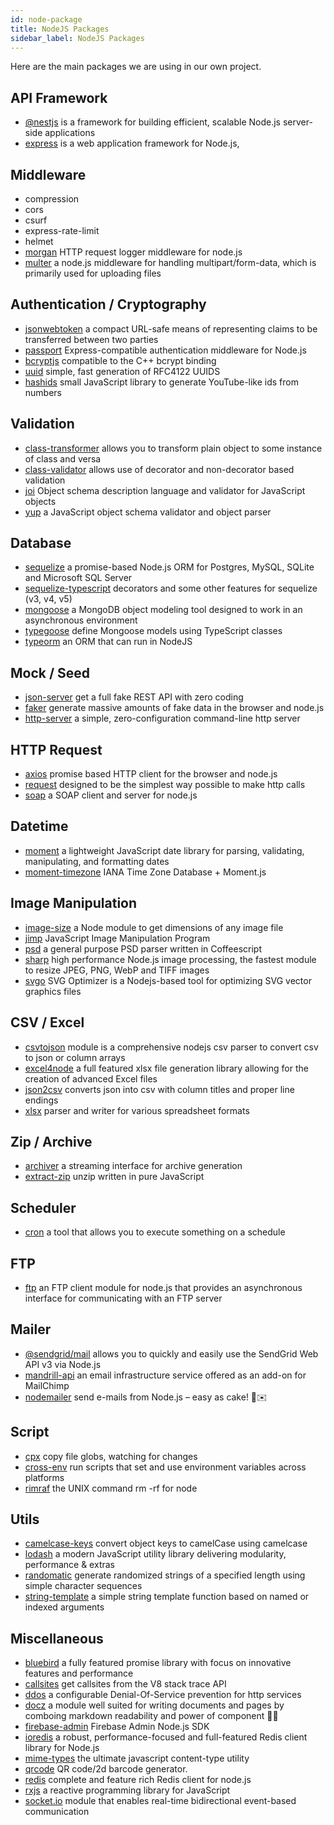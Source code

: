```yaml
---
id: node-package
title: NodeJS Packages
sidebar_label: NodeJS Packages
---
```


Here are the main packages we are using in our own project.

## API Framework

- [@nestjs](https://docs.nestjs.com/) is a framework for building efficient, scalable Node.js server-side applications
- [express](https://expressjs.com/) is a web application framework for Node.js,

## Middleware

- compression
- cors
- csurf
- express-rate-limit
- helmet
- [morgan](https://www.npmjs.com/package/morgan) HTTP request logger middleware for node.js
- [multer](https://www.npmjs.com/package/multer) a node.js middleware for handling multipart/form-data, which is primarily used for uploading files

## Authentication / Cryptography

- [jsonwebtoken](https://www.npmjs.com/package/jsonwebtoken) a compact URL-safe means of representing claims to be transferred between two parties
- [passport](https://www.npmjs.com/package/passport) Express-compatible authentication middleware for Node.js
- [bcryptjs](https://www.npmjs.com/package/bcryptjs) compatible to the C++ bcrypt binding
- [uuid](https://www.npmjs.com/package/uuid) simple, fast generation of RFC4122 UUIDS
- [hashids](https://www.npmjs.com/package/hashids) small JavaScript library to generate YouTube-like ids from numbers

## Validation

- [class-transformer](https://www.npmjs.com/package/class-transformer) allows you to transform plain object to some instance of class and versa
- [class-validator](https://www.npmjs.com/package/class-validator) allows use of decorator and non-decorator based validation
- [joi](https://www.npmjs.com/package/joi) Object schema description language and validator for JavaScript objects
- [yup](https://www.npmjs.com/package/yup) a JavaScript object schema validator and object parser

## Database

- [sequelize](https://www.npmjs.com/package/sequelize) a promise-based Node.js ORM for Postgres, MySQL, SQLite and Microsoft SQL Server
- [sequelize-typescript](https://www.npmjs.com/package/sequelize-typescript) decorators and some other features for sequelize (v3, v4, v5)
- [mongoose](https://www.npmjs.com/package/mongoose) a MongoDB object modeling tool designed to work in an asynchronous environment
- [typegoose](https://www.npmjs.com/package/typegoose) define Mongoose models using TypeScript classes
- [typeorm](https://www.npmjs.com/package/typeorm) an ORM that can run in NodeJS

## Mock / Seed

- [json-server](https://www.npmjs.com/package/json-server) get a full fake REST API with zero coding
- [faker](https://www.npmjs.com/package/faker) generate massive amounts of fake data in the browser and node.js
- [http-server](https://www.npmjs.com/package/http-server) a simple, zero-configuration command-line http server

## HTTP Request

- [axios](https://www.npmjs.com/package/axios) promise based HTTP client for the browser and node.js
- [request](https://www.npmjs.com/package/request) designed to be the simplest way possible to make http calls
- [soap](https://www.npmjs.com/package/soap) a SOAP client and server for node.js

## Datetime

- [moment](https://www.npmjs.com/package/moment) a lightweight JavaScript date library for parsing, validating, manipulating, and formatting dates
- [moment-timezone](https://www.npmjs.com/package/moment-timezone) IANA Time Zone Database + Moment.js

## Image Manipulation

- [image-size](https://www.npmjs.com/package/image-size) a Node module to get dimensions of any image file
- [jimp](https://www.npmjs.com/package/jimp) JavaScript Image Manipulation Program
- [psd](https://www.npmjs.com/package/psd) a general purpose PSD parser written in Coffeescript
- [sharp](https://www.npmjs.com/package/sharp) high performance Node.js image processing, the fastest module to resize JPEG, PNG, WebP and TIFF images
- [svgo](https://www.npmjs.com/package/svgo) SVG Optimizer is a Nodejs-based tool for optimizing SVG vector graphics files

## CSV / Excel

- [csvtojson](https://www.npmjs.com/package/csvtojson) module is a comprehensive nodejs csv parser to convert csv to json or column arrays
- [excel4node](https://www.npmjs.com/package/excel4node) a full featured xlsx file generation library allowing for the creation of advanced Excel files
- [json2csv](https://www.npmjs.com/package/json2csv) converts json into csv with column titles and proper line endings
- [xlsx](https://www.npmjs.com/package/xlsx) parser and writer for various spreadsheet formats

## Zip / Archive

- [archiver](https://www.npmjs.com/package/archiver) a streaming interface for archive generation
- [extract-zip](https://www.npmjs.com/package/extract-zip) unzip written in pure JavaScript

## Scheduler

- [cron](https://www.npmjs.com/package/cron) a tool that allows you to execute something on a schedule

## FTP

- [ftp](https://www.npmjs.com/package/ftp) an FTP client module for node.js that provides an asynchronous interface for communicating with an FTP server

## Mailer

- [@sendgrid/mail](https://www.npmjs.com/package/@sendgrid/mail) allows you to quickly and easily use the SendGrid Web API v3 via Node.js
- [mandrill-api](https://mandrillapp.com/api/docs/index.nodejs.html) an email infrastructure service offered as an add-on for MailChimp
- [nodemailer](https://www.npmjs.com/package/nodemailer) send e-mails from Node.js – easy as cake! 🍰✉️

## Script

- [cpx](https://www.npmjs.com/package/cpx) copy file globs, watching for changes
- [cross-env](https://www.npmjs.com/package/cross-env) run scripts that set and use environment variables across platforms
- [rimraf](https://www.npmjs.com/package/rimraf) the UNIX command rm -rf for node

## Utils

- [camelcase-keys](https://www.npmjs.com/package/camelcase-keys) convert object keys to camelCase using camelcase
- [lodash](https://lodash.com/) a modern JavaScript utility library delivering modularity, performance & extras
- [randomatic](https://www.npmjs.com/package/randomatic) generate randomized strings of a specified length using simple character sequences
- [string-template](https://www.npmjs.com/package/string-template) a simple string template function based on named or indexed arguments

## Miscellaneous

- [bluebird](https://www.npmjs.com/package/bluebird) a fully featured promise library with focus on innovative features and performance
- [callsites](https://www.npmjs.com/package/callsites) get callsites from the V8 stack trace API
- [ddos](https://www.npmjs.com/package/ddos) a configurable Denial-Of-Service prevention for http services
- [docz](https://github.com/pedronauck/docz) a module well suited for writing documents and pages by comboing markdown readability and power of component ✍🏻
- [firebase-admin](https://www.npmjs.com/package/firebase-admin) Firebase Admin Node.js SDK
- [ioredis](https://www.npmjs.com/package/ioredis) a robust, performance-focused and full-featured Redis client library for Node.js
- [mime-types](https://www.npmjs.com/package/mime-types) the ultimate javascript content-type utility
- [qrcode](https://www.npmjs.com/package/qrcode) QR code/2d barcode generator.
- [redis](https://www.npmjs.com/package/redis) complete and feature rich Redis client for node.js
- [rxjs](https://www.npmjs.com/package/rxjs) a reactive programming library for JavaScript
- [socket.io](https://www.npmjs.com/package/socket.io) module that enables real-time bidirectional event-based communication

<!-- https://medium.mybridge.co/45-amazing-node-js-open-source-for-the-past-year-v-2019-c774d750e925 -->
